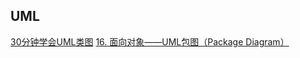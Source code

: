 
## UML
[30分钟学会UML类图](https://zhuanlan.zhihu.com/p/109655171)
[16. 面向对象——UML包图（Package Diagram）](https://zhuanlan.zhihu.com/p/149275134)


